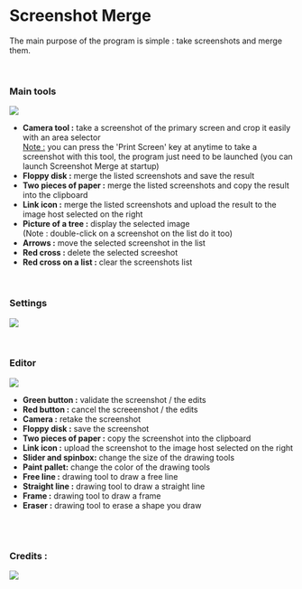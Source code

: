 <h1>Screenshot Merge</h1>
<p>The main purpose of the program is simple : take screenshots and merge them.</p>

<br/><h3>Main tools</h3>
<img src="http://i.imgur.com/TL9melE.png"/>
<ul>
<li><b>Camera tool :</b> take a screenshot of the primary screen and crop it easily with an area selector<br/>
<u>Note :</u> you can press the 'Print Screen' key at anytime to take a screenshot with this tool, the program just need to be launched (you can launch Screenshot Merge at startup)</li>
<li><b>Floppy disk :</b> merge the listed screenshots and save the result</li>
<li><b>Two pieces of paper :</b> merge the listed screenshots and copy the result into the clipboard</li>
<li><b>Link icon :</b> merge the listed screenshots and upload the result to the image host selected on the right</li>
<li><b>Picture of a tree :</b> display the selected image<br/>
(Note : double-click on a screenshot on the list do it too)</li>
<li><b>Arrows :</b> move the selected screenshot in the list</li>
<li><b>Red cross :</b> delete the selected screeshot</li>
<li><b>Red cross on a list :</b> clear the screenshots list</li>
</ul>

<br/><h3>Settings</h3>
<img src="http://i.imgur.com/TL6Gk00.png"/>

<br/><h3>Editor</h3>
<img src="http://i.imgur.com/TJRCNn2.png"/>
<ul>
<li><b>Green button :</b> validate the screenshot / the edits</li>
<li><b>Red button :</b> cancel the screeenshot / the edits</li>
<li><b>Camera :</b> retake the screenshot</li>
<li><b>Floppy disk :</b> save the screenshot</li>
<li><b>Two pieces of paper :</b> copy the screenshot into the clipboard</li>
<li><b>Link icon :</b> upload the screenshot to the image host selected on the right</li>
<li><b>Slider and spinbox:</b> change the size of the drawing tools</li>
<li><b>Paint pallet:</b> change the color of the drawing tools</li>
<li><b>Free line :</b> drawing tool to draw a free line</li>
<li><b>Straight line :</b> drawing tool to draw a straight line</li>
<li><b>Frame :</b> drawing tool to draw a frame</li>
<li><b>Eraser :</b> drawing tool to erase a shape you draw</li>
</ul>

<br/><br/><h3>Credits :</h3>
<img src="http://i.imgur.com/80UvsXy.png"/>
